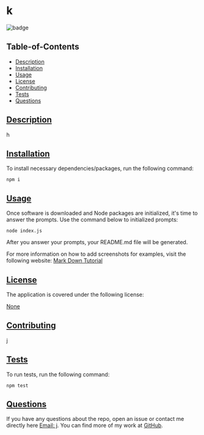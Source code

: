 
  # k

  
  ![badge](https://img.shields.io/badge/license-None-blue)
    

  ## Table-of-Contents

  * [Description](#description)
  * [Installation](#dependencies)
  * [Usage](#usage) 
  * [License](#license) 
  * [Contributing](#contributing)
  * [Tests](#tests)
  * [Questions](#questions)

  ## [Description](#table-of-contents)

  h
  
  ## [Installation](#table-of-contents)
  
  To install necessary dependencies/packages, run the following command: 
```[badge](https://img.shields.io/badge/license-${license}-blue)
npm i
```
  
  ## [Usage](#table-of-contents)

  Once software is downloaded and Node packages are initialized, it's time to answer the prompts.
  Use the command below to initialized prompts:
```
node index.js
```

  After you answer your prompts, your README.md file will be generated.

  For more information on how to add screenshots for examples, visit the following website:
  [Mark Down Tutorial](https://agea.github.io/tutorial.md/)
  
  
  ## [License](#table-of-contents)
  The application is covered under the following license:
  
  [None](https://choosealicense.com/licenses/None)
    
      
  
  ## [Contributing](#table-of-contents)

  j
  
  ## [Tests](#table-of-contents)
  
  To run tests, run the following command:
  
```
npm test
```
  
  ## [Questions](#table-of-contents)
  
  If you have any questions about the repo, open an issue or contact me directly here 
  [Email: j](mailto:j). You can find more of my work at [GitHub](https://github.comhb).
